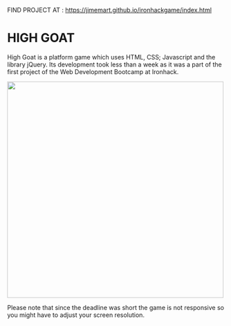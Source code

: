 FIND PROJECT AT : https://jimemart.github.io/ironhackgame/index.html

<h1> HIGH GOAT</h1>

<p>High Goat is a platform game which uses HTML, CSS; Javascript and the library jQuery. Its development took less than a week as it was a part of the first project of the Web Development Bootcamp at Ironhack.</p>

<img src="https://i.imgur.com/igMlg46.png" height="500">

<p> Please note that since the deadline was short the game is not responsive so you might have to adjust your screen resolution.</p>
